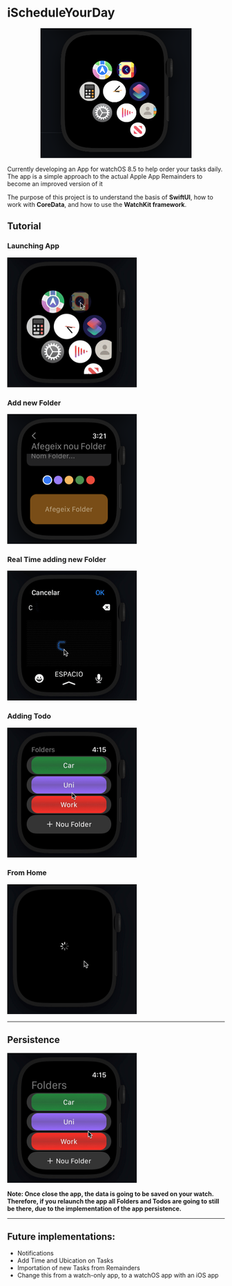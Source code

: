 # iScheduleYourDay

<p align="center">
<img src="images/HomeScreenv2.png" alt="homeScreen" width="350" height="300"/>
<!-- ![Screenshot](images/HomeScreenv2.png) -->
</p>

Currently developing an App for watchOS 8.5 to help order your tasks daily. The app is a simple approach to the actual Apple App Remainders to become an improved version of it

The purpose of this project is to understand the basis of **SwiftUI**, how to work with **CoreData**, and how to use the **WatchKit framework**.

## Tutorial

### Launching App

<img src="images/launchApp.gif" alt="launchApp" width="300" height="300">

### Add new Folder

<img src="images/AddNewFolder.png" alt="new-folder" width="300" height="300">

### Real Time adding new Folder

<img src="images/addingFolderRT.gif" alt="launchApp" width="300" height="300">

### Adding Todo

<img src="images/addTodo.gif" alt="launchApp" width="300" height="300">

### From Home

<img src="images/fromHome.gif" alt="launchApp" width="300" height="300">

---

## Persistence

<img src="images/persistence.gif" alt="launchApp" width="300" height="300">

**Note: Once close the app, the data is going to be saved on your watch. Therefore, if you relaunch the app all Folders and Todos are going to still be there, due to the implementation of the app persistence.**

---

## Future implementations:

* Notifications
* Add Time and Ubication on Tasks
* Importation of new Tasks from Remainders
* Change this from a watch-only app, to a watchOS app with an iOS app
